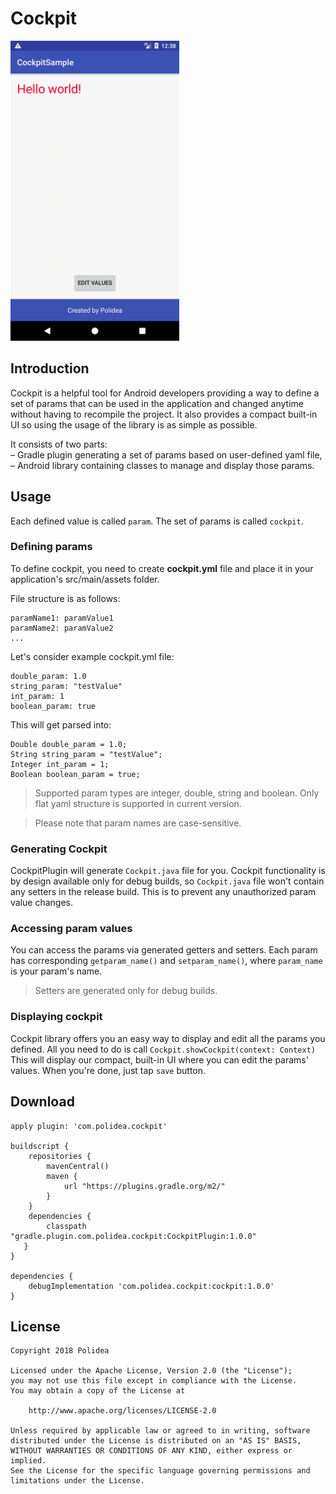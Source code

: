 # Cockpit

<img src="https://github.com/Polidea/Cockpit/blob/master/images/sample_gif.gif" width="270" height="480">

## Introduction

Cockpit is a helpful tool for Android developers providing a way to define a set of params that can be used in the application and changed anytime without having to recompile the project. It also provides a compact built-in UI so using the usage of the library is as simple as possible.

It consists of two parts:  
– Gradle plugin generating a set of params based on user-defined yaml file,  
– Android library containing classes to manage and display those params.  
## Usage
Each defined value is called `param`. The set of params is called `cockpit`.

### Defining params
To define cockpit, you need to create **cockpit.yml** file and place it in your application's src/main/assets folder.

File structure is as follows:
```
paramName1: paramValue1
paramName2: paramValue2
...
```
Let's consider example cockpit.yml file:
```
double_param: 1.0  
string_param: "testValue"  
int_param: 1  
boolean_param: true
```

This will get parsed into:
```
Double double_param = 1.0;
String string_param = "testValue";
Integer int_param = 1;
Boolean boolean_param = true;
```
> Supported param types are integer, double, string and boolean. Only flat yaml structure is supported in current version.

> Please note that param names are case-sensitive.

### Generating Cockpit

CockpitPlugin will generate `Cockpit.java` file for you. Cockpit functionality is by design available only for debug builds, so `Cockpit.java` file won't contain any setters in the release build. This is to prevent any unauthorized param value changes.

### Accessing param values
You can access the params via generated getters and setters. Each param has corresponding `getparam_name()` and `setparam_name()`, where `param_name` is your param's name.
>Setters are generated only for debug builds. 

### Displaying cockpit
Cockpit library offers you an easy way to display and edit all the params you defined. All you need to do is call
`Cockpit.showCockpit(context: Context)`
This will display our compact, built-in UI where you can edit the params' values. When you're done, just tap `save` button.

## Download
```
apply plugin: 'com.polidea.cockpit'  

buildscript {  
    repositories {
        mavenCentral()  
        maven {  
            url "https://plugins.gradle.org/m2/"
        }
    }  
    dependencies {  
        classpath "gradle.plugin.com.polidea.cockpit:CockpitPlugin:1.0.0"  
   }  
}

dependencies {
    debugImplementation 'com.polidea.cockpit:cockpit:1.0.0'  
}
```
## License
```
Copyright 2018 Polidea

Licensed under the Apache License, Version 2.0 (the "License");
you may not use this file except in compliance with the License.
You may obtain a copy of the License at

    http://www.apache.org/licenses/LICENSE-2.0

Unless required by applicable law or agreed to in writing, software
distributed under the License is distributed on an "AS IS" BASIS,
WITHOUT WARRANTIES OR CONDITIONS OF ANY KIND, either express or implied.
See the License for the specific language governing permissions and
limitations under the License.
```
